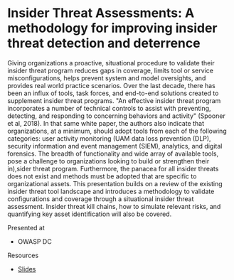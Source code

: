 # Insider Threat Assessments: A methodology for improving insider threat detection and deterrence

Giving organizations a proactive, situational procedure to validate their insider threat program reduces gaps in coverage, limits tool or service misconfigurations, helps prevent system and model oversights, and provides real world practice scenarios. Over the last decade, there has been an influx of tools, task forces, and end-to-end solutions created to supplement insider threat programs. "An effective insider threat program incorporates a number of technical controls to assist with preventing, detecting, and responding to concerning behaviors and activity" (Spooner et al, 2018). In that same white paper, the authors also indicate that organizations, at a minimum, should adopt tools from each of the following categories: user activity monitoring (UAM data loss prevention (DLP), security information and event management (SIEM), analytics, and digital forensics. The breadth of functionality and wide array of available tools, pose a challenge to organizations looking to build or strengthen their in),sider threat program. Furthermore, the panacea for all insider threats does not exist and methods must be adopted that are specific to organizational assets. This presentation builds on a review of the existing insider threat tool landscape and introduces a methodology to validate configurations and coverage through a situational insider threat assessment. Insider threat kill chains, how to simulate relevant risks, and quantifying key asset identification will also be covered.

Presented at

* OWASP DC

Resources

* [Slides](https://github.com/benstew/publications/blob/master/presentations/20190912-OWASP-DC/Insider-Threat-Assessments.pdf)
